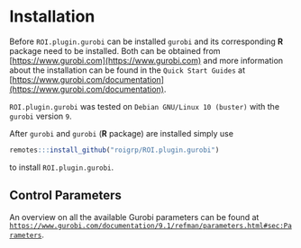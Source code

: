 # Installation
Before `ROI.plugin.gurobi` can be installed `gurobi` and its corresponding 
**R** package need to be installed. Both can be obtained from
[https://www.gurobi.com](https://www.gurobi.com) 
and more information about the installation can be found in the `Quick Start Guides` at
[https://www.gurobi.com/documentation](https://www.gurobi.com/documentation).    


`ROI.plugin.gurobi` was tested on `Debian GNU/Linux 10 (buster)` with the
`gurobi` version `9`.   


After `gurobi` and `gurobi` (**R** package) are installed simply use
```r
remotes:::install_github("roigrp/ROI.plugin.gurobi")
```
to install `ROI.plugin.gurobi`.

## Control Parameters
An overview on all the available Gurobi parameters can be found at
[`https://www.gurobi.com/documentation/9.1/refman/parameters.html#sec:Parameters`](https://www.gurobi.com/documentation/9.1/refman/parameters.html#sec:Parameters).

